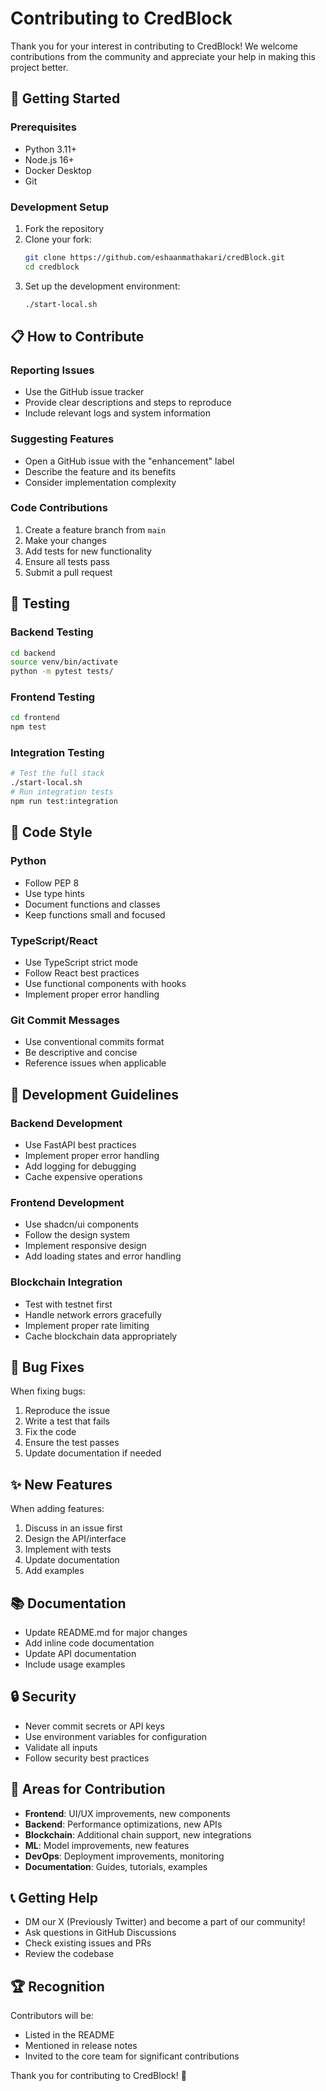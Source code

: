 # Contributing to CredBlock

Thank you for your interest in contributing to CredBlock! We welcome contributions from the community and appreciate your help in making this project better.

## 🚀 Getting Started

### Prerequisites
- Python 3.11+
- Node.js 16+
- Docker Desktop
- Git

### Development Setup
1. Fork the repository
2. Clone your fork:
   ```bash
   git clone https://github.com/eshaanmathakari/credBlock.git
   cd credblock
   ```
3. Set up the development environment:
   ```bash
   ./start-local.sh
   ```

## 📋 How to Contribute

### Reporting Issues
- Use the GitHub issue tracker
- Provide clear descriptions and steps to reproduce
- Include relevant logs and system information

### Suggesting Features
- Open a GitHub issue with the "enhancement" label
- Describe the feature and its benefits
- Consider implementation complexity

### Code Contributions
1. Create a feature branch from `main`
2. Make your changes
3. Add tests for new functionality
4. Ensure all tests pass
5. Submit a pull request

## 🧪 Testing

### Backend Testing
```bash
cd backend
source venv/bin/activate
python -m pytest tests/
```

### Frontend Testing
```bash
cd frontend
npm test
```

### Integration Testing
```bash
# Test the full stack
./start-local.sh
# Run integration tests
npm run test:integration
```

## 📝 Code Style

### Python
- Follow PEP 8
- Use type hints
- Document functions and classes
- Keep functions small and focused

### TypeScript/React
- Use TypeScript strict mode
- Follow React best practices
- Use functional components with hooks
- Implement proper error handling

### Git Commit Messages
- Use conventional commits format
- Be descriptive and concise
- Reference issues when applicable

## 🔧 Development Guidelines

### Backend Development
- Use FastAPI best practices
- Implement proper error handling
- Add logging for debugging
- Cache expensive operations

### Frontend Development
- Use shadcn/ui components
- Follow the design system
- Implement responsive design
- Add loading states and error handling

### Blockchain Integration
- Test with testnet first
- Handle network errors gracefully
- Implement proper rate limiting
- Cache blockchain data appropriately

## 🐛 Bug Fixes

When fixing bugs:
1. Reproduce the issue
2. Write a test that fails
3. Fix the code
4. Ensure the test passes
5. Update documentation if needed

## ✨ New Features

When adding features:
1. Discuss in an issue first
2. Design the API/interface
3. Implement with tests
4. Update documentation
5. Add examples

## 📚 Documentation

- Update README.md for major changes
- Add inline code documentation
- Update API documentation
- Include usage examples

## 🔒 Security

- Never commit secrets or API keys
- Use environment variables for configuration
- Validate all inputs
- Follow security best practices

## 🎯 Areas for Contribution

- **Frontend**: UI/UX improvements, new components
- **Backend**: Performance optimizations, new APIs
- **Blockchain**: Additional chain support, new integrations
- **ML**: Model improvements, new features
- **DevOps**: Deployment improvements, monitoring
- **Documentation**: Guides, tutorials, examples

## 📞 Getting Help

- DM our X (Previously Twitter) and become a part of our community!
- Ask questions in GitHub Discussions
- Check existing issues and PRs
- Review the codebase

## 🏆 Recognition

Contributors will be:
- Listed in the README
- Mentioned in release notes
- Invited to the core team for significant contributions

Thank you for contributing to CredBlock! 🚀
